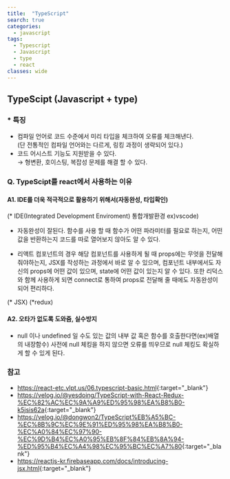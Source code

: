 ```yaml
---
title:  "TypeScript"
search: true
categories: 
  - javascript
tags:
  - Typescript
  - Javascript
  - type
  - react
classes: wide
---
```


## TypeScipt (Javascript + type)

### * 특징

- 컴파일 언어로 코드 수준에서 미리 타입을 체크하여 오류를 체크해낸다.<br>
  (단 전통적인 컴파일 언어와는 다르게, 링킹 과정이 생략되어 있다.)
- 코드 어시스트 기능도 지원받을 수 있다.<br>
  → 형변환, 호이스팅, 복잡성 문제를 해결 할 수 있다.

### Q. TypeScipt를 react에서 사용하는 이유

  #### A1. IDE를 더욱 적극적으로 활용하기 위해서(자동완성, 타입확인)
  (* IDE(Integrated Development Enviroment) 통합개발환경 ex)vscode)
  - 자동완성이 잘된다. 함수를 사용 할 때 함수가 어떤 파라미터를 필요로 하는지, 어떤 값을 반환하는지 코드를 따로 열어보지 않아도 알 수 있다.

  - 리액트 컴포넌트의 경우 해당 컴포넌트를 사용하게 될 때 props에는 무엇을 전달해줘야하는지, JSX를 작성하는 과정에서 바로 알 수 있으며, 컴포넌트 내부에서도 자신의 props에 어떤 값이 있으며, state에 어떤 값이 있는지 알 수 있다. 또한 리덕스와 함께 사용하게 되면  connect로 통하여 props로 전달해 줄 때에도 자동완성이 되어 편리하다.

(* JSX)
(*redux)

  #### A2. 오타가 없도록 도와줌, 실수방지
  - null 이나 undefined 일 수도 있는 값의 내부 값 혹은 함수를 호출한다면(ex)배열의 내장함수) 사전에 null 체킹을 하지 않으면 오류를 띄우므로 null 체킹도 확실하게 할 수 있게 된다.

### 참고
* <https://react-etc.vlpt.us/06.typescript-basic.html>{:target="_blank"}
* <https://velog.io/@yesdoing/TypeScript-with-React-Redux-%EC%82%AC%EC%9A%A9%ED%95%98%EA%B8%B0-k5jsis62a>{:target="_blank"}
* <https://velog.io/@dongwon2/TypeScript%EB%A5%BC-%EC%8B%9C%EC%9E%91%ED%95%98%EA%B8%B0-%EC%A0%84%EC%97%90-%EC%9D%B4%EC%A0%95%EB%8F%84%EB%8A%94-%ED%95%B4%EC%A4%98%EC%95%BC%EC%A7%80>{:target="_blank"}
* <https://reactjs-kr.firebaseapp.com/docs/introducing-jsx.html>{:target="_blank"}
